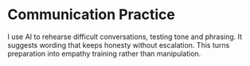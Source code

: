 # Communication Practice

I use AI to rehearse difficult conversations, testing tone and phrasing. It suggests wording that keeps honesty without escalation. This turns preparation into empathy training rather than manipulation.
